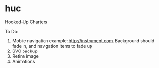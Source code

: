 # huc
Hooked-Up Charters

To Do:
1. Mobile navigation example: http://instrument.com.
    Background should fade in, and navigation items to fade up
2. SVG backup
3. Retina image
4. Animations
